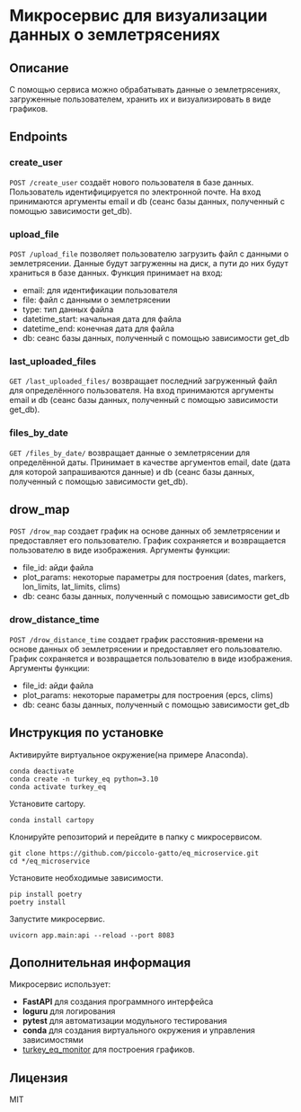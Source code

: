 # Микросервис для визуализации данных о землетрясениях
## Описание
С помощью сервиса можно обрабатывать данные о землетрясениях, загруженные пользователем, хранить их и визуализировать в виде графиков.

## Endpoints
### create_user
`POST /create_user` создаёт нового пользователя в базе данных. Пользователь идентифицируется по электронной почте.
На вход принимаются аргументы email и db (сеанс базы данных, полученный с помощью зависимости get_db).
### upload_file
`POST /upload_file` позволяет пользователю загрузить файл с данными о землетрясении. Данные будут загруженны на диск, а пути до них будут храниться в базе данных.
Функция принимает на вход:
- email: для идентификации пользователя
- file: файл с данными о землетрясении
- type: тип данных файла
- datetime_start: начальная дата для файла
- datetime_end: конечная дата для файла
- db: сеанс базы данных, полученный с помощью зависимости get_db
### last_uploaded_files
`GET /last_uploaded_files/` возвращает последний загруженный файл для определённого пользователя. На вход принимаются аргументы email и db (сеанс базы данных, полученный с помощью зависимости get_db). 
### files_by_date
`GET /files_by_date/` возвращает данные о землетрясении для определённой даты. Принимает в качестве аргументов email, date (дата для которой запрашиваются данные) и db (сеанс базы данных, полученный с помощью зависимости get_db).
## drow_map
`POST /drow_map` создает график на основе данных об землетрясении и предоставляет его пользователю. График сохраняется и возвращается пользователю в виде изображения. Аргументы функции:
- file_id: айди файла
- plot_params: некоторые параметры для построения (dates, markers, lon_limits, lat_limits, clims)
- db: сеанс базы данных, полученный с помощью зависимости get_db
### drow_distance_time
`POST /drow_distance_time` создает график расстояния-времени на основе данных об землетрясении и предоставляет его пользователю. График сохраняется и возвращается пользователю в виде изображения. Аргументы функции:
- file_id: айди файла
- plot_params: некоторые параметры для построения (epcs, clims)
- db: сеанс базы данных, полученный с помощью зависимости get_db

## Инструкция по установке
Активируйте виртуальное окружение(на примере Anaconda).
```
conda deactivate
conda create -n turkey_eq python=3.10
conda activate turkey_eq
```
Установите cartopy.
```
conda install cartopy
```
Клонируйте репозиторий и перейдите в папку с микросервисом.
```
git clone https://github.com/piccolo-gatto/eq_microservice.git
cd */eq_microservice
```
Установите необходимые зависимости.
```
pip install poetry
poetry install
```
Запустите микросервис.
```
uvicorn app.main:api --reload --port 8083
```
## Дополнительная информация
Микросервис использует:
- **FastAPI** для создания программного интерфейса
- **loguru** для логирования
- **pytest** для автоматизации модульного тестирования
- **conda** для создания виртуального окружения и управления зависимостями
- [turkey_eq_monitor](https://github.com/dzhoshua/turkey_eq_monitor.git) для построения графиков.

## Лицензия
MIT
